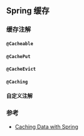 Spring 缓存
--------------------


### 缓存注解

#### `@Cacheable`

#### `@CachePut`

#### `@CacheEvict`

#### `@Caching`

#### 自定义注解


### 参考
- [Caching Data with Spring](https://spring.io/guides/gs/caching/)




